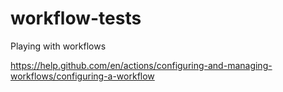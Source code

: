 # workflow-tests
Playing with workflows

https://help.github.com/en/actions/configuring-and-managing-workflows/configuring-a-workflow
